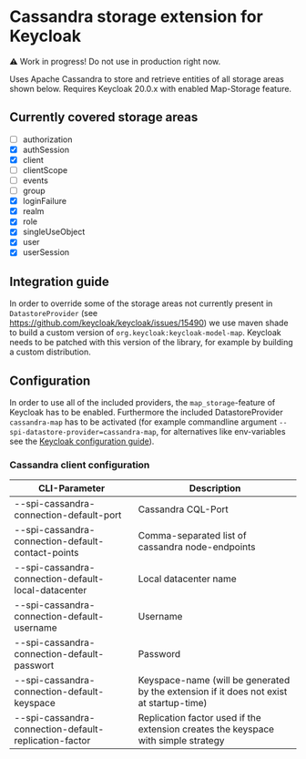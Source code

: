# Cassandra storage extension for Keycloak

:warning: Work in progress! Do not use in production right now.

Uses Apache Cassandra to store and retrieve entities of all storage areas shown below. 
Requires Keycloak 20.0.x with enabled Map-Storage feature.

## Currently covered storage areas

- [ ] authorization
- [x] authSession
- [x] client
- [ ] clientScope
- [ ] events
- [ ] group
- [x] loginFailure
- [x] realm
- [x] role
- [x] singleUseObject
- [x] user
- [x] userSession

## Integration guide

In order to override some of the storage areas not currently present in `DatastoreProvider` (see https://github.com/keycloak/keycloak/issues/15490) we use maven shade to build a custom version of `org.keycloak:keycloak-model-map`. Keycloak needs to be patched with this version of the library, for example by building a custom distribution.

## Configuration

In order to use all of the included providers, the `map_storage`-feature of Keycloak has to be enabled. Furthermore the included DatastoreProvider `cassandra-map` has to be activated (for example commandline argument `--spi-datastore-provider=cassandra-map`, for alternatives like env-variables see the [Keycloak configuration guide](https://www.keycloak.org/server/configuration)).

### Cassandra client configuration

| CLI-Parameter                                         | Description                                                                             |
|-------------------------------------------------------|-----------------------------------------------------------------------------------------|
| --spi-cassandra-connection-default-port               | Cassandra CQL-Port                                                                      |
| --spi-cassandra-connection-default-contact-points     | Comma-separated list of cassandra node-endpoints                                        |
| --spi-cassandra-connection-default-local-datacenter   | Local datacenter name                                                                   |
| --spi-cassandra-connection-default-username           | Username                                                                                |
| --spi-cassandra-connection-default-passwort           | Password                                                                                |
| --spi-cassandra-connection-default-keyspace           | Keyspace-name (will be generated by the extension if it does not exist at startup-time) |
| --spi-cassandra-connection-default-replication-factor | Replication factor used if the extension creates the keyspace with simple strategy      |
